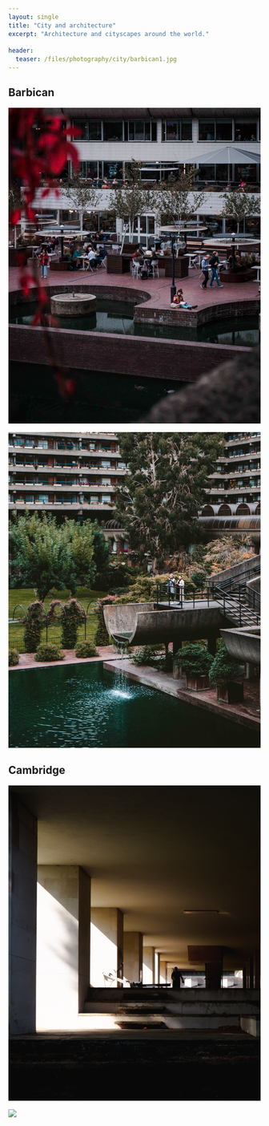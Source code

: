 ```yaml
---
layout: single
title: "City and architecture"
excerpt: "Architecture and cityscapes around the world."

header:
  teaser: /files/photography/city/barbican1.jpg
---
```


## Barbican

![](/files/photography/city/barbican1.jpg)

![](/files/photography/city/barbican2.jpg)

## Cambridge

![](/files/photography/city/cambridge.jpg)

![](/files/photography/city/cambridge1.jpg)
